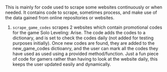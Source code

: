 This is mainly for code used to scrape some websites continuously or when needed. It contains code to scrape, sometimes process, and make use of the data gained from online repositories or websites.
1. ```scrape_game_codes```
  scrapes 2 websites which contain promotional codes for the game Solo Leveling: Arise. The code adds the codes to a dictionary, and is set to check the codes daily (not added for testing purposes initially). Once new
  codes are found, they are added to the new_game_codes dictioanry, and the user can mark all the codes they have used as used using a provided method/function.
  Just a fun piece of code for gamers rather than having to look at the website daily, this keeps the user updated easily and dynamically.
   
